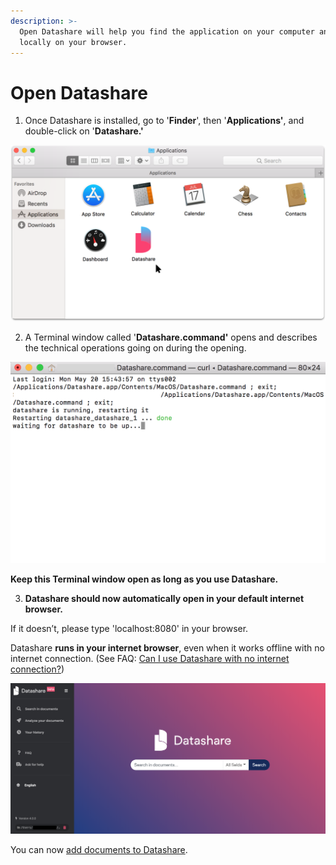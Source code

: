 ```yaml
---
description: >-
  Open Datashare will help you find the application on your computer and run it
  locally on your browser.
---
```


# Open Datashare

1. Once Datashare is installed, go to '**Finder**', then '**Applications'**, and double-click on '**Datashare.'**

![](../.gitbook/assets/group-28%20%281%29.png)

2. A Terminal window called '**Datashare.command'** opens and describes the technical operations going on during the opening.

![](../.gitbook/assets/screen-shot-2019-05-21-at-11.33.00-am.png)

**Keep this Terminal window open as long as you use Datashare.**

3. **Datashare should now automatically open in your default internet browser.**  
  
If it doesn’t, please type 'localhost:8080' in your browser.  
  
Datashare **runs in your internet browser**, even when it works offline with no internet connection. \(See FAQ: [Can I use Datashare with no internet connection?](https://icij.gitbook.io/datashare/faq/can-i-use-datashare-with-no-internet-connection)\)

![](../.gitbook/assets/screenshot-2019-08-13-at-10.21.55.png)

You can now [add documents to Datashare](https://icij.gitbook.io/datashare/mac/add-documents-to-datashare-on-mac).

